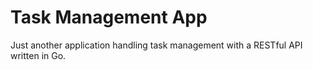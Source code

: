 # Task Management App

Just another application handling task management with a RESTful API written in Go.
